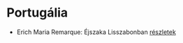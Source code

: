 # Portugália

- Erich Maria Remarque: Éjszaka Lisszabonban [részletek](../_details/Erich%20Maria%20Remarque.md#id_357)